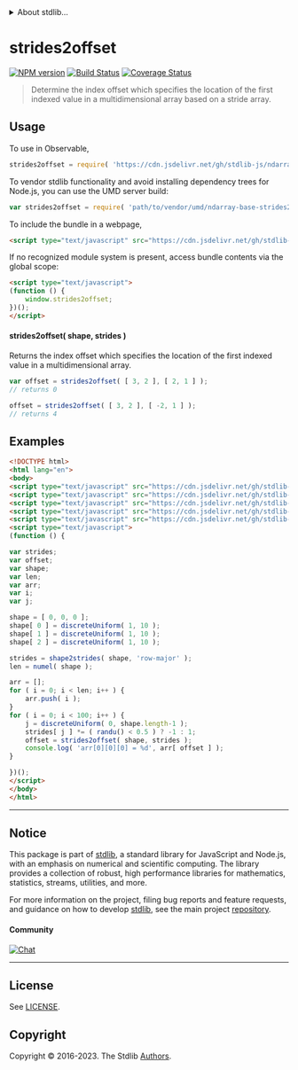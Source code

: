 <!--

@license Apache-2.0

Copyright (c) 2018 The Stdlib Authors.

Licensed under the Apache License, Version 2.0 (the "License");
you may not use this file except in compliance with the License.
You may obtain a copy of the License at

   http://www.apache.org/licenses/LICENSE-2.0

Unless required by applicable law or agreed to in writing, software
distributed under the License is distributed on an "AS IS" BASIS,
WITHOUT WARRANTIES OR CONDITIONS OF ANY KIND, either express or implied.
See the License for the specific language governing permissions and
limitations under the License.

-->


<details>
  <summary>
    About stdlib...
  </summary>
  <p>We believe in a future in which the web is a preferred environment for numerical computation. To help realize this future, we've built stdlib. stdlib is a standard library, with an emphasis on numerical and scientific computation, written in JavaScript (and C) for execution in browsers and in Node.js.</p>
  <p>The library is fully decomposable, being architected in such a way that you can swap out and mix and match APIs and functionality to cater to your exact preferences and use cases.</p>
  <p>When you use stdlib, you can be absolutely certain that you are using the most thorough, rigorous, well-written, studied, documented, tested, measured, and high-quality code out there.</p>
  <p>To join us in bringing numerical computing to the web, get started by checking us out on <a href="https://github.com/stdlib-js/stdlib">GitHub</a>, and please consider <a href="https://opencollective.com/stdlib">financially supporting stdlib</a>. We greatly appreciate your continued support!</p>
</details>

# strides2offset

[![NPM version][npm-image]][npm-url] [![Build Status][test-image]][test-url] [![Coverage Status][coverage-image]][coverage-url] <!-- [![dependencies][dependencies-image]][dependencies-url] -->

> Determine the index offset which specifies the location of the first indexed value in a multidimensional array based on a stride array.

<!-- Section to include introductory text. Make sure to keep an empty line after the intro `section` element and another before the `/section` close. -->

<section class="intro">

</section>

<!-- /.intro -->

<!-- Package usage documentation. -->



<section class="usage">

## Usage

To use in Observable,

```javascript
strides2offset = require( 'https://cdn.jsdelivr.net/gh/stdlib-js/ndarray-base-strides2offset@v0.1.1-umd/browser.js' )
```

To vendor stdlib functionality and avoid installing dependency trees for Node.js, you can use the UMD server build:

```javascript
var strides2offset = require( 'path/to/vendor/umd/ndarray-base-strides2offset/index.js' )
```

To include the bundle in a webpage,

```html
<script type="text/javascript" src="https://cdn.jsdelivr.net/gh/stdlib-js/ndarray-base-strides2offset@v0.1.1-umd/browser.js"></script>
```

If no recognized module system is present, access bundle contents via the global scope:

```html
<script type="text/javascript">
(function () {
    window.strides2offset;
})();
</script>
```

#### strides2offset( shape, strides )

Returns the index offset which specifies the location of the first indexed value in a multidimensional array.

```javascript
var offset = strides2offset( [ 3, 2 ], [ 2, 1 ] );
// returns 0

offset = strides2offset( [ 3, 2 ], [ -2, 1 ] );
// returns 4
```

</section>

<!-- /.usage -->

<!-- Package usage notes. Make sure to keep an empty line after the `section` element and another before the `/section` close. -->

<section class="notes">

</section>

<!-- /.notes -->

<!-- Package usage examples. -->

<section class="examples">

## Examples

<!-- eslint no-undef: "error" -->

```html
<!DOCTYPE html>
<html lang="en">
<body>
<script type="text/javascript" src="https://cdn.jsdelivr.net/gh/stdlib-js/random-base-discrete-uniform@umd/browser.js"></script>
<script type="text/javascript" src="https://cdn.jsdelivr.net/gh/stdlib-js/ndarray-base-shape2strides@umd/browser.js"></script>
<script type="text/javascript" src="https://cdn.jsdelivr.net/gh/stdlib-js/ndarray-base-numel@umd/browser.js"></script>
<script type="text/javascript" src="https://cdn.jsdelivr.net/gh/stdlib-js/random-base-randu@umd/browser.js"></script>
<script type="text/javascript" src="https://cdn.jsdelivr.net/gh/stdlib-js/ndarray-base-strides2offset@v0.1.1-umd/browser.js"></script>
<script type="text/javascript">
(function () {

var strides;
var offset;
var shape;
var len;
var arr;
var i;
var j;

shape = [ 0, 0, 0 ];
shape[ 0 ] = discreteUniform( 1, 10 );
shape[ 1 ] = discreteUniform( 1, 10 );
shape[ 2 ] = discreteUniform( 1, 10 );

strides = shape2strides( shape, 'row-major' );
len = numel( shape );

arr = [];
for ( i = 0; i < len; i++ ) {
    arr.push( i );
}
for ( i = 0; i < 100; i++ ) {
    j = discreteUniform( 0, shape.length-1 );
    strides[ j ] *= ( randu() < 0.5 ) ? -1 : 1;
    offset = strides2offset( shape, strides );
    console.log( 'arr[0][0][0] = %d', arr[ offset ] );
}

})();
</script>
</body>
</html>
```

</section>

<!-- /.examples -->

<!-- Section to include cited references. If references are included, add a horizontal rule *before* the section. Make sure to keep an empty line after the `section` element and another before the `/section` close. -->

<section class="references">

</section>

<!-- /.references -->

<!-- Section for related `stdlib` packages. Do not manually edit this section, as it is automatically populated. -->

<section class="related">

</section>

<!-- /.related -->

<!-- Section for all links. Make sure to keep an empty line after the `section` element and another before the `/section` close. -->


<section class="main-repo" >

* * *

## Notice

This package is part of [stdlib][stdlib], a standard library for JavaScript and Node.js, with an emphasis on numerical and scientific computing. The library provides a collection of robust, high performance libraries for mathematics, statistics, streams, utilities, and more.

For more information on the project, filing bug reports and feature requests, and guidance on how to develop [stdlib][stdlib], see the main project [repository][stdlib].

#### Community

[![Chat][chat-image]][chat-url]

---

## License

See [LICENSE][stdlib-license].


## Copyright

Copyright &copy; 2016-2023. The Stdlib [Authors][stdlib-authors].

</section>

<!-- /.stdlib -->

<!-- Section for all links. Make sure to keep an empty line after the `section` element and another before the `/section` close. -->

<section class="links">

[npm-image]: http://img.shields.io/npm/v/@stdlib/ndarray-base-strides2offset.svg
[npm-url]: https://npmjs.org/package/@stdlib/ndarray-base-strides2offset

[test-image]: https://github.com/stdlib-js/ndarray-base-strides2offset/actions/workflows/test.yml/badge.svg?branch=v0.1.1
[test-url]: https://github.com/stdlib-js/ndarray-base-strides2offset/actions/workflows/test.yml?query=branch:v0.1.1

[coverage-image]: https://img.shields.io/codecov/c/github/stdlib-js/ndarray-base-strides2offset/main.svg
[coverage-url]: https://codecov.io/github/stdlib-js/ndarray-base-strides2offset?branch=main

<!--

[dependencies-image]: https://img.shields.io/david/stdlib-js/ndarray-base-strides2offset.svg
[dependencies-url]: https://david-dm.org/stdlib-js/ndarray-base-strides2offset/main

-->

[chat-image]: https://img.shields.io/gitter/room/stdlib-js/stdlib.svg
[chat-url]: https://app.gitter.im/#/room/#stdlib-js_stdlib:gitter.im

[stdlib]: https://github.com/stdlib-js/stdlib

[stdlib-authors]: https://github.com/stdlib-js/stdlib/graphs/contributors

[umd]: https://github.com/umdjs/umd
[es-module]: https://developer.mozilla.org/en-US/docs/Web/JavaScript/Guide/Modules

[deno-url]: https://github.com/stdlib-js/ndarray-base-strides2offset/tree/deno
[umd-url]: https://github.com/stdlib-js/ndarray-base-strides2offset/tree/umd
[esm-url]: https://github.com/stdlib-js/ndarray-base-strides2offset/tree/esm
[branches-url]: https://github.com/stdlib-js/ndarray-base-strides2offset/blob/main/branches.md

[stdlib-license]: https://raw.githubusercontent.com/stdlib-js/ndarray-base-strides2offset/main/LICENSE

</section>

<!-- /.links -->
